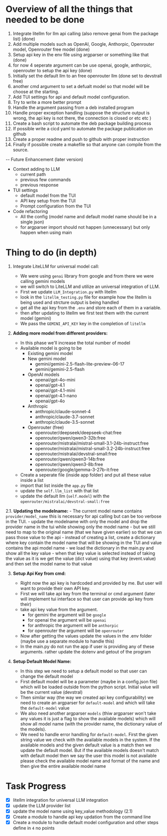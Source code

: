 # Overview of all the things that needed to be done

1. Integrate litellm for llm api calling (also remove genai from the package list) (done)
2. Add multiple models such as OpenAI, Google, Anthorpic, Openrouter model, Openrouter free model (done)
3. Setup api key in the env file using argparser or something like that  (done)
4. for now 4 seperate argument can be use openai, google, anthorpic, openrouter to setup the api key (done)
5. Initially set the default llm to an free openrouter llm (done set to devstrall free)
6. another cmd argument to set a defualt model so that model will be choose at the starting.
7. Add TUI settings for api and default model configuration.
7. Try to write a more better prompt
8. Handle the argument passing from a deb installed program
9. Handle proper exception handling (suppose the structure output is wrong, the api key is not there, the connection is closed or etc etc )
10. Create a bash script to automate the deb package building process
11. If possible write a cicd yaml to automate the package publication on github
12. Create a proper readme and push to github with proper instruction
13. Finally if possible create a makefile so that anyone can compile from the source.

-- Future Enhancement (later version)
- Context adding to LLM
    - current path
    - previous few commands
    - previous response
- TUI settings
    - default model from the TUI
    - API key setup from the TUI
    - Prompt configuration from the TUI
- Code refactoring
    - All the config (model name and default model name should be in a single json)
    - for argparser import should not happen (unnecessary) but only happen when using main


# Thing to do (in depth) 

1. Integrate LiteLLM for universal model call:
    - We were using `genai` library from google and from there we were calling gemini models
    - we will switch to LiteLLM and utilize an universal integration of LLM.
    - First we update `LLM_Integration.py` with litellm
    - look in the `litellm_testing.py` file for example how the litellm is being used and strcture output is being handled
    - get all the api key from the `.env` and store each of them in a variable.
    - then after updating to litellm we first test them with the current model (gemini)
    - We pass the `GEMINI_API_KEY` key in the completion of `litellm`

2. **Adding more model from different providers:**
    - In this phase we'll increase the total number of model
    - Available model is going to be
        - Existing gemini model
        - New gemini model
            - gemini/gemini-2.5-flash-lite-preview-06-17
            - gemini/gemini-2.5-flash
        - OpenAI models
            - openai/gpt-4o-mini
            - openai/gpt-4.1
            - openai/gpt-4.1-mini
            - openai/gpt-4.1-nano
            - openai/gpt-4o
        - Anthropic
            - anthropic/claude-sonnet-4
            - anthropic/claude-3.7-sonnet
            - anthropic/claude-3.5-sonnet
        - Openrouter (free)
            - openrouter/deepseek/deepseek-chat:free
            - openrouter/qwen/qwen3-32b:free
            - openrouter/mistralai/mistral-small-3.1-24b-instruct:free
            - openrouter/mistralai/mistral-small-3.2-24b-instruct:free
            - openrouter/mistralai/devstral-small:free
            - openrouter/qwen/qwen3-14b:free
            - openrouter/qwen/qwen3-8b:free
            - openrouter/google/gemma-3-27b-it:free
    - Create a seperate file  (inside app folder) and put all these value inside a list
    - import that list inside the `app.py` file
    - update the `self.llm_list` with that list
    - update the default llm (`self.model`) with the `openrouter/mistralai/devstral-small:free`

2.1. **Updating the modelname:**
    - The current model name contains `provider/model_name` this is necessary for api calling but can be too verbose in the TUI.
    - update the modelname with only the model and drop the provider name in the tui while showing only the model name
    - but we still need to map to the original name (that we have given earlier) so that we can pass those value to the api
    - instead of creating a list, create a dictionary where key contain the model name that will be showing in the TUI and value contains the api model name
    - we load the dictionary in the main.py and show all the key value
    - when that key value is selected instead of taking the value as it is we get the value (dict value) using that key (event.value) and then set the model name to that value

3. **Setup Api Key from cmd:**
    - Right now the api key is hardcoded and provided by me. But user will want to provide their own API key.
    - First we will take api key from the terminal or cmd argument (later will implement tui interface so that user can provide api key from their)
    - take api key value from the argument.
        - for gemini the argument will be `google`
        - for openai the argument will be `openai`
        - for anthropic the argument will be `anthorpic`
        - for openrouter the argument will be `openrouter`
    - Now after getting the values update the values in the .env folder (maybe use a separate module to handle this)
    - In the main.py do not run the app if user is providing any of these arguments. rather update the dotenv and getout of the program

4. **Setup Default Model Name:**
    - In this step we need to setup a default model so that user can change the default model
    - First default model will be a parameter (maybe in a config.json file) which will be loaded outside from the python script. Initial value will be the current value (devstral)
    - Then similar way (the way we created api key configurability) we need to create an argparser for `default-model` and which will take the `default-model` value
    - We also need another argparser `models` (thiw argparser won't take any values it is just a flag to show the available models) which will show all model name (with the provider name, the dictionary value of the models). 
    - We need to handle error handling for `default-model`. First the given string value we check with the available models in the system. If the available models and the given default value is a match then we update the default model. But if the available models doesn't match with default model then we say the user this model is not available please check the available model name and format of the name and then give the entire available model name





# Task Progress

- [x] litellm integration for universal LLM integration
- [x] update the LLM provider list
- [x] update the model name using key_value methodology (2.1)
- [x] Create a module to handle api key updation from the command line
- [x] Create a module to handle default model configuration and other steps define in `4` no points